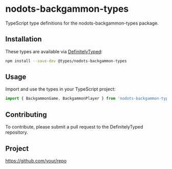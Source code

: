# nodots-backgammon-types

TypeScript type definitions for the nodots-backgammon-types package.

## Installation

These types are available via [DefinitelyTyped](https://github.com/DefinitelyTyped/DefinitelyTyped):

```sh
npm install --save-dev @types/nodots-backgammon-types
```

## Usage

Import and use the types in your TypeScript project:

```ts
import { BackgammonGame, BackgammonPlayer } from 'nodots-backgammon-types'
```

## Contributing

To contribute, please submit a pull request to the DefinitelyTyped repository.

## Project

https://github.com/your/repo
